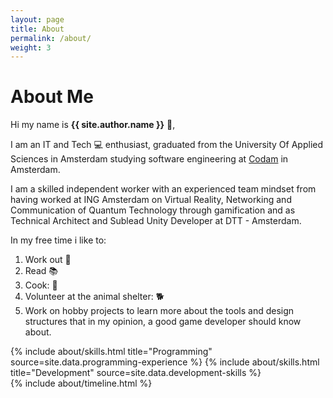 ```yaml
---
layout: page
title: About
permalink: /about/
weight: 3
---
```


# **About Me**

Hi my name is **{{ site.author.name }}** :wave:,<br>

I am an IT and Tech :computer: enthusiast, graduated from the University Of Applied Sciences in Amsterdam studying software engineering at [Codam](https://www.codam.nl/en/) in Amsterdam.

I am a skilled independent worker with an experienced team mindset from having worked at ING Amsterdam on Virtual Reality, Networking and Communication of Quantum Technology through gamification and as Technical Architect and Sublead Unity Developer at DTT - Amsterdam.

In my free time i like to:
1. Work out :muscle:
2. Read :books:
3. Cook: :curry:
4. Volunteer at the animal shelter: :dog2:
5. Work on hobby projects to learn more about the tools and design structures that in my opinion, a good game developer should know about.


<div class="row">
{% include about/skills.html title="Programming" source=site.data.programming-experience %}
{% include about/skills.html title="Development" source=site.data.development-skills %}
</div>

<div class="row">
{% include about/timeline.html %}
</div>